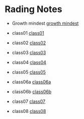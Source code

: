 # Rading Notes #

* Growth mindest
[growth mindest](https://ayaabe95.github.io/readings/growth-midset)

* class01
[class01](https://ayaabe95.github.io/readings/class01)

* class02
[class02](https://ayaabe95.github.io/readings/class02)

* class03
[class03](https://ayaabe95.github.io/readings/class03)

* class04
[class04](https://ayaabe95.github.io/readings/class04)

* class05
[class05](https://ayaabe95.github.io/readings/class05)

* class06a
[class06a](https://ayaabe95.github.io/readings/class06a)

* class06b
[class06b](https://ayaabe95.github.io/readings/class06b)

* class07
[class07](https://ayaabe95.github.io/readings/class07)

* class08
[class08](https://ayaabe95.github.io/readings/class08)



